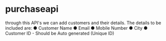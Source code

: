 # purchaseapi
through this API's  we can add customers and their details. The details to be
included are:
● Customer Name
● Email
● Mobile Number
● City
● Customer ID - Should be Auto generated (Unique ID)
